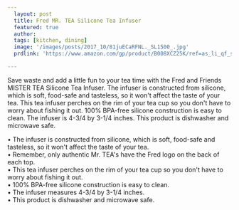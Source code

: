 ```yaml
---
  layout: post
  title: Fred MR. TEA Silicone Tea Infuser
  featured: true
  author: 
  tags: [kitchen, dining]
  image: '/images/posts/2017_10/81juECaRFNL._SL1500_.jpg'
  prdlink: 'https://www.amazon.com/gp/product/B008XCZ25K/ref=as_li_qf_sp_asin_il_tl?ie=UTF8&tag=ehdwhqkr-20&camp=1789&creative=9325&linkCode=as2&creativeASIN=B008XCZ25K&linkId=ffd016c5a9e3ca780e6f08e8d31b03eb'

---
```


Save waste and add a little fun to your tea time with the Fred and Friends MISTER TEA Silicone Tea Infuser. The infuser is constructed from silicone, which is soft, food-safe and tasteless, so it won't affect the taste of your tea. This tea infuser perches on the rim of your tea cup so you don't have to worry about fishing it out. 100% BPA-free silicone construction is easy to clean. The infuser is 4-3/4 by 3-1/4 inches. This product is dishwasher and microwave safe.

• The infuser is constructed from silicone, which is soft, food-safe and tasteless, so it won't affect the taste of your tea.<br>
• Remember, only authentic Mr. TEA's have the Fred logo on the back of each top.<br>
• This tea infuser perches on the rim of your tea cup so you don't have to worry about fishing it out.<br>
• 100% BPA-free silicone construction is easy to clean.<br>
• The infuser measures 4-3/4 by 3-1/4 inches.<br>
• This product is dishwasher and microwave safe.<br>